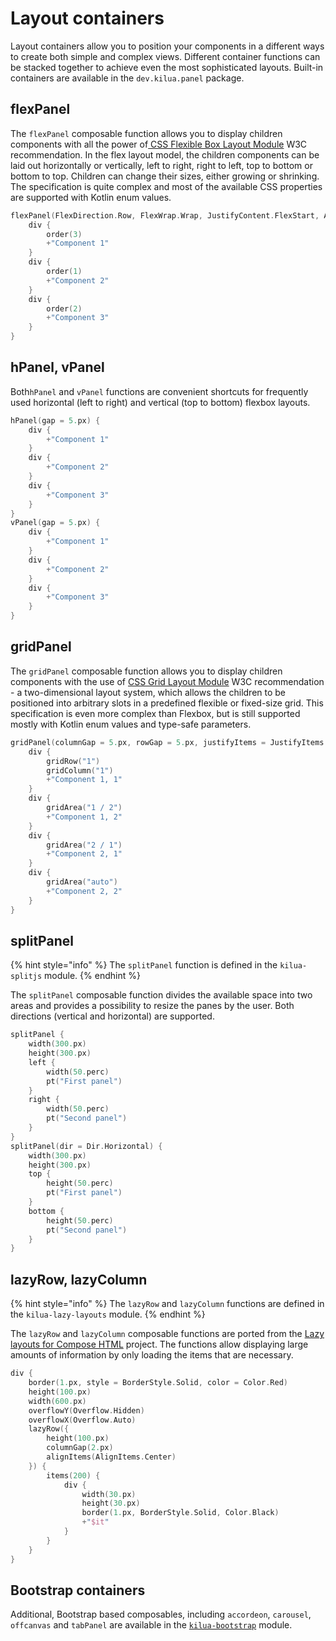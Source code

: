 # Layout containers

Layout containers allow you to position your components in a different ways to create both simple and complex views. Different container functions can be stacked together to achieve even the most sophisticated layouts. Built-in containers are available in the `dev.kilua.panel` package.

## flexPanel

The `flexPanel` composable function allows you to display children components with all the power of[ CSS Flexible Box Layout Module](https://www.w3.org/TR/css-flexbox/) W3C recommendation. In the flex layout model, the children components can be laid out horizontally or vertically, left to right, right to left, top to bottom or bottom to top. Children can change their sizes, either growing or shrinking. The specification is quite complex and most of the available CSS properties are supported with Kotlin enum values.

```kotlin
flexPanel(FlexDirection.Row, FlexWrap.Wrap, JustifyContent.FlexStart, AlignItems.Center, columnGap = 10.px) {
    div {
        order(3)
        +"Component 1"
    }
    div {
        order(1)
        +"Component 2"
    }
    div {
        order(2)
        +"Component 3"
    }
}
```

## hPanel, vPanel

Both`hPanel` and `vPanel` functions are convenient shortcuts for frequently used horizontal (left to right) and vertical (top to bottom) flexbox layouts.

```kotlin
hPanel(gap = 5.px) {
    div {
        +"Component 1"
    }
    div {
        +"Component 2"
    }
    div {
        +"Component 3"
    }
}
vPanel(gap = 5.px) {
    div {
        +"Component 1"
    }
    div {
        +"Component 2"
    }
    div {
        +"Component 3"
    }
}
```

## gridPanel

The `gridPanel` composable function allows you to display children components with the use of [CSS Grid Layout Module](https://www.w3.org/TR/css-grid/) W3C recommendation - a two-dimensional layout system, which allows the children to be positioned into arbitrary slots in a predefined flexible or fixed-size grid. This specification is even more complex than Flexbox, but is still supported mostly with Kotlin enum values and type-safe parameters.

```kotlin
gridPanel(columnGap = 5.px, rowGap = 5.px, justifyItems = JustifyItems.Center) {
    div {
        gridRow("1")
        gridColumn("1")
        +"Component 1, 1"
    }
    div {
        gridArea("1 / 2")
        +"Component 1, 2"
    }
    div {
        gridArea("2 / 1")
        +"Component 2, 1"
    }
    div {
        gridArea("auto")
        +"Component 2, 2"
    }
}
```

## splitPanel

{% hint style="info" %}
The `splitPanel` function is defined in the `kilua-splitjs` module.
{% endhint %}

The `splitPanel` composable function divides the available space into two areas and provides a possibility to resize the panes by the user. Both directions (vertical and horizontal) are supported.

```kotlin
splitPanel {
    width(300.px)
    height(300.px)
    left {
        width(50.perc)
        pt("First panel")
    }
    right {
        width(50.perc)
        pt("Second panel")
    }
}
splitPanel(dir = Dir.Horizontal) {
    width(300.px)
    height(300.px)
    top {
        height(50.perc)
        pt("First panel")
    }
    bottom {
        height(50.perc)
        pt("Second panel")
    }
}
```

## lazyRow, lazyColumn

{% hint style="info" %}
The `lazyRow` and `lazyColumn` functions are defined in the `kilua-lazy-layouts` module.
{% endhint %}

The `lazyRow` and `lazyColumn` composable functions are ported from the [Lazy layouts for Compose HTML](https://gitlab.com/opensavvy/ui/compose-lazy-html) project. The functions allow displaying large amounts of information by only loading the items that are necessary.

```kotlin
div {
    border(1.px, style = BorderStyle.Solid, color = Color.Red)
    height(100.px)
    width(600.px)
    overflowY(Overflow.Hidden)
    overflowX(Overflow.Auto)
    lazyRow({
        height(100.px)
        columnGap(2.px)
        alignItems(AlignItems.Center)
    }) {
        items(200) {
            div {
                width(30.px)
                height(30.px)
                border(1.px, BorderStyle.Solid, Color.Black)
                +"$it"
            }
        }
    }
}
```

## Bootstrap containers

Additional, Bootstrap based composables, including `accordeon`, `carousel`, `offcanvas` and `tabPanel` are available in the [`kilua-bootstrap`](using-bootstrap.md) module.

